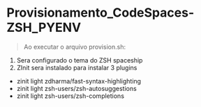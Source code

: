 # Provisionamento_CodeSpaces-ZSH_PYENV

> Ao executar o arquivo provision.sh:

1. Sera configurado o tema do ZSH spaceship
2. ZInit sera instalado para instalar 3 plugins
  * zinit light zdharma/fast-syntax-highlighting
  * zinit light zsh-users/zsh-autosuggestions
  * zinit light zsh-users/zsh-completions 
